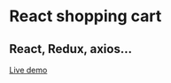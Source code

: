 # React shopping cart

## React, Redux, axios...

[Live demo](https://polar-temple-55189.herokuapp.com)